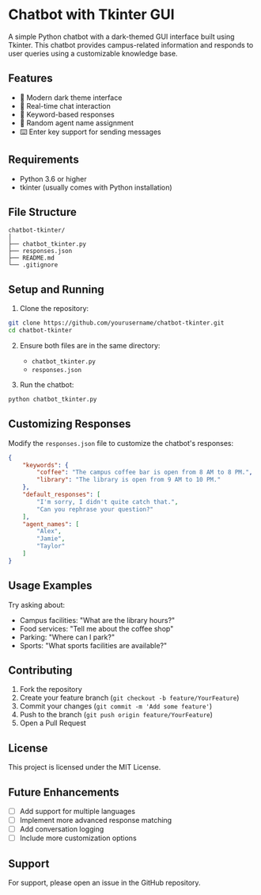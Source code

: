 # Chatbot with Tkinter GUI

A simple Python chatbot with a dark-themed GUI interface built using Tkinter. This chatbot provides campus-related information and responds to user queries using a customizable knowledge base.

## Features

- 🌙 Modern dark theme interface
- 💬 Real-time chat interaction
- 🎯 Keyword-based responses
- 🤖 Random agent name assignment
- ⌨️ Enter key support for sending messages

## Requirements

- Python 3.6 or higher
- tkinter (usually comes with Python installation)

## File Structure

```
chatbot-tkinter/
│
├── chatbot_tkinter.py
├── responses.json
├── README.md
└── .gitignore
```

## Setup and Running

1. Clone the repository:
```bash
git clone https://github.com/yourusername/chatbot-tkinter.git
cd chatbot-tkinter
```

2. Ensure both files are in the same directory:
   - `chatbot_tkinter.py`
   - `responses.json`

3. Run the chatbot:
```bash
python chatbot_tkinter.py
```

## Customizing Responses

Modify the `responses.json` file to customize the chatbot's responses:

```json
{
    "keywords": {
        "coffee": "The campus coffee bar is open from 8 AM to 8 PM.",
        "library": "The library is open from 9 AM to 10 PM."
    },
    "default_responses": [
        "I'm sorry, I didn't quite catch that.",
        "Can you rephrase your question?"
    ],
    "agent_names": [
        "Alex",
        "Jamie",
        "Taylor"
    ]
}
```

## Usage Examples

Try asking about:
- Campus facilities: "What are the library hours?"
- Food services: "Tell me about the coffee shop"
- Parking: "Where can I park?"
- Sports: "What sports facilities are available?"

## Contributing

1. Fork the repository
2. Create your feature branch (`git checkout -b feature/YourFeature`)
3. Commit your changes (`git commit -m 'Add some feature'`)
4. Push to the branch (`git push origin feature/YourFeature`)
5. Open a Pull Request

## License

This project is licensed under the MIT License.

## Future Enhancements

- [ ] Add support for multiple languages
- [ ] Implement more advanced response matching
- [ ] Add conversation logging
- [ ] Include more customization options

## Support

For support, please open an issue in the GitHub repository.
